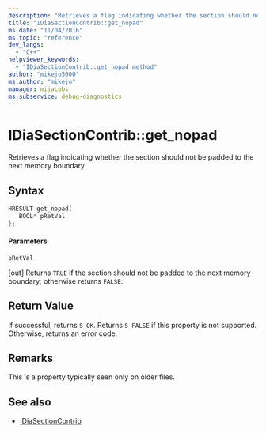 ```yaml
---
description: "Retrieves a flag indicating whether the section should not be padded to the next memory boundary."
title: "IDiaSectionContrib::get_nopad"
ms.date: "11/04/2016"
ms.topic: "reference"
dev_langs:
  - "C++"
helpviewer_keywords:
  - "IDiaSectionContrib::get_nopad method"
author: "mikejo5000"
ms.author: "mikejo"
manager: mijacobs
ms.subservice: debug-diagnostics
---
```

# IDiaSectionContrib::get_nopad

Retrieves a flag indicating whether the section should not be padded to the next memory boundary.

## Syntax

```C++
HRESULT get_nopad(
   BOOL* pRetVal
};
```

#### Parameters
 `pRetVal`

[out] Returns `TRUE` if the section should not be padded to the next memory boundary; otherwise returns `FALSE`.

## Return Value
 If successful, returns `S_OK`. Returns `S_FALSE` if this property is not supported. Otherwise, returns an error code.

## Remarks
 This is a property typically seen only on older files.

## See also
- [IDiaSectionContrib](../../debugger/debug-interface-access/idiasectioncontrib.md)
